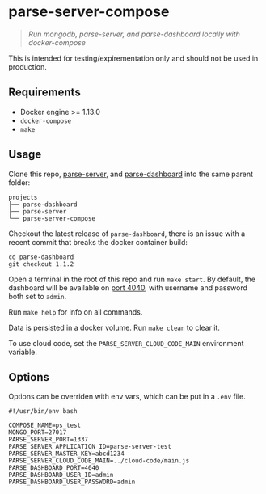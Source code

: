 # parse-server-compose

> *Run mongodb, parse-server, and parse-dashboard locally with docker-compose*

This is intended for testing/expirementation only and should not be used in production.

## Requirements

- Docker engine >= 1.13.0
- `docker-compose`
- `make`

## Usage

Clone this repo, [parse-server](https://github.com/parse-community/parse-server), and [parse-dashboard](https://github.com/parse-community/parse-dashboard) into the same parent folder:

```
projects
├── parse-dashboard
├── parse-server
└── parse-server-compose
```

Checkout the latest release of `parse-dashboard`, there is an issue with a recent commit that breaks the docker container build: 

```
cd parse-dashboard
git checkout 1.1.2
```

Open a terminal in the root of this repo and run `make start`. By default, the dashboard will be available on [port 4040](http://localhost:4040), with username and password both set to `admin`.

Run `make help` for info on all commands.

Data is persisted in a docker volume. Run `make clean` to clear it.

To use cloud code, set the `PARSE_SERVER_CLOUD_CODE_MAIN` environment variable.

## Options

Options can be overriden with env vars, which can be put in a `.env` file.

```
#!/usr/bin/env bash

COMPOSE_NAME=ps_test
MONGO_PORT=27017
PARSE_SERVER_PORT=1337
PARSE_SERVER_APPLICATION_ID=parse-server-test
PARSE_SERVER_MASTER_KEY=abcd1234
PARSE_SERVER_CLOUD_CODE_MAIN=../cloud-code/main.js
PARSE_DASHBOARD_PORT=4040
PARSE_DASHBOARD_USER_ID=admin
PARSE_DASHBOARD_USER_PASSWORD=admin
```
